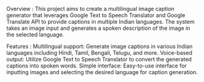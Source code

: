 Overview :
This project aims to create a multilingual image caption generator that leverages Google Text to Speech Translator and Google Translate API to provide captions in multiple Indian languages. The system takes an image input and generates a spoken description of the image in the selected language.

Features :
Multilingual support: Generate image captions in various Indian languages including Hindi, Tamil, Bengali, Telugu, and more. Voice-based output: Utilize Google Text to Speech Translator to convert the generated captions into spoken words. Simple interface: Easy-to-use interface for inputting images and selecting the desired language for caption generation.
